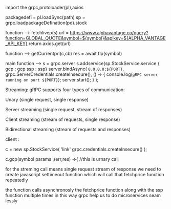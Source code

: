import the grpc,protoloader(pl),axios

packagedefi = pl.loadSync(path)
sp = grpc.loadpackageDefination(pd).stock

function -->
  fetchlivep(s) 
     url = https://www.alphavantage.co/query?function=GLOBAL_QUOTE&symbol=${symbol}&apikey=${ALPHA_VANTAGE_API_KEY}
     return axios.get(url)

function -->
     getCurrentpri(c,cb)
        res = await flp(symbol)


main function -->
    s = grpc.server
    s.addservice(sp.StockService.service {
        gcp : gcp
        ssp : ssp}
    server.bindAsync(
    `0.0.0.0:${PORT}`,
    grpc.ServerCredentials.createInsecure(),
    () => {
      console.log(`gRPC server running on port ${PORT}`);
      server.start();
    }
  );


Streaming: gRPC supports four types of communication:

Unary (single request, single response)

Server streaming (single request, stream of responses)

Client streaming (stream of requests, single response)

Bidirectional streaming (stream of requests and responses)


client : 
 
c = new sp.StockService(
'link'
grpc.credentials.createInsecure()
);

c.gcp(symbol params ,(err,res) =>{
//this is urnary call


for the streming call means single request stream of response we need to create javascript settimeout function which will 
call that fetchprice function repeatedly

the function calls asynchronosly the fetchprice function along with the ssp function multiple times
in this way grpc help us to do microservices seam lessly

